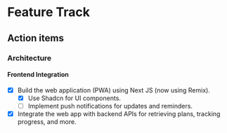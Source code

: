 # Feature Track

## Action items

### Architecture

#### Frontend Integration

- [x] Build the web application (PWA) using Next JS (now using Remix).
  - [x] Use Shadcn for UI components.
  - [ ] Implement push notifications for updates and reminders.
- [x] Integrate the web app with backend APIs for retrieving plans, tracking
      progress, and more.

